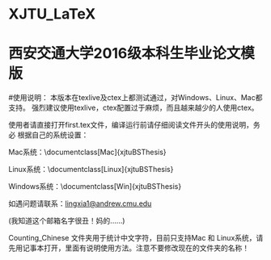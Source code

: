# XJTU_LaTeX
# 西安交通大学2016级本科生毕业论文模版

#使用说明：
 本版本在texlive及ctex上都测试通过，对Windows、Linux、Mac都支持。
 强烈建议使用texlive，ctex配置过于麻烦，而且越来越少的人使用ctex。

 使用者请直接打开first.tex文件，编译运行前请仔细阅读文件开头的使用说明，务必
 根据自己的系统设置：

 Mac系统：\documentclass[Mac]{xjtuBSThesis}

 Linux系统：\documentclass[Linux]{xjtuBSThesis}

 Windows系统：\documentclass[Win]{xjtuBSThesis}

 如遇问题请联系：lingxia1@andrew.cmu.edu 
 
 (我知道这个邮箱名字很丑！妈的......)

 Counting_Chinese 文件夹用于统计中文字符，目前只支持Mac 和 Linux系统，请
 先用记事本打开，里面有说明使用方法。注意不要修改现在的文件夹的名称！
